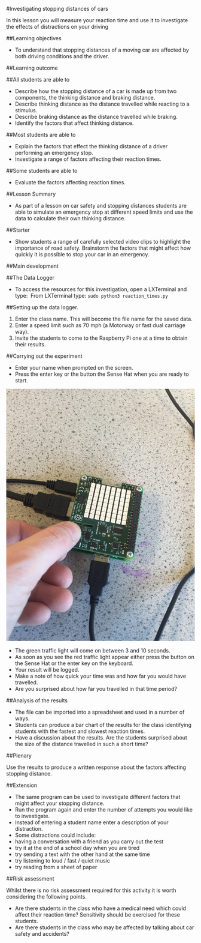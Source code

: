 #Investigating stopping distances of cars

In this lesson you will measure your reaction time and use it to investigate the effects of distractions on your driving

##Learning objectives

- To understand that stopping distances of a moving car are affected by both driving conditions and the driver.
 
##Learning outcome

##All students are able to

- Describe how the stopping distance of a car is made up from two components, the thinking distance and braking distance.
- Describe thinking distance as the distance travelled while reacting to a stimulus.
- Describe braking distance as the distance travelled while braking.
- Identify the factors that affect thinking distance.

##Most students are able to

- Explain the factors that effect the thinking distance of a driver performing an emergency stop.
- Investigate a range of factors affecting their reaction times.

##Some students are able to

- Evaluate the factors affecting reaction times.

##Lesson Summary

- As part of a lesson on car safety and stopping distances students are able to simulate an emergency stop at different speed limits and use the data to calculate their own thinking distance.

##Starter

- Show students a range of carefully selected video clips to highlight the importance of road safety.  Brainstorm the factors that might affect how quickly it is possible to stop your car in an emergency.

##Main development

##The Data Logger

- To access the resources for this investigation, open a LXTerminal and type: 
From LXTerminal type: `sudo python3 reaction_times.py` 

##Setting up the data logger.

1. Enter the class name.  This will become the file name for the saved data.
1. Enter a speed limit such as 70 mph (a Motorway or fast dual carriage way).
1. Invite the students to come to the Raspberry Pi one at a time to obtain their results.

##Carrying out the experiment

- Enter your name when prompted on the screen.
- Press the enter key or the button the Sense Hat when you are ready to start.

![set_up](images/reaction_time.png)

- The green traffic light will come on between 3 and 10 seconds.
- As soon as you see the red traffic light appear either press the button on the Sense Hat or the enter key on the keyboard.
- Your result will be logged.
- Make a note of how quick your time was and how far you would have travelled.
- Are you surprised about how far you travelled in that time period?

##Analysis of the results

- The file can be imported into a spreadsheet and used in a number of ways.
- Students can produce a bar chart of the results for the class identifying students with the fastest and slowest reaction times.
- Have a discussion about the results.  Are the students surprised about the size of the distance travelled in such a short time?

##Plenary 

Use the results to produce a written response about the factors affecting stopping distance.

##Extension

- The same program can be used to investigate different factors that might affect your stopping distance.
- Run the program again and enter the number of attempts you would like to investigate.
- Instead of entering a student name enter a description of your distraction.
- Some distractions could include:
- having a conversation with a friend as you carry out the test
- try it at the end of a school day when you are tired
- try sending a text with the other hand at the same time
- try listening to loud / fast / quiet music
- try reading from a sheet of paper

##Risk assessment

Whilst there is no risk assessment required for this activity it is worth considering the following points.

- Are there students in the class who have a medical need which could affect their reaction time? Sensitivity should be exercised for these students.
- Are there students in the class who may be affected by talking about car safety and accidents?
